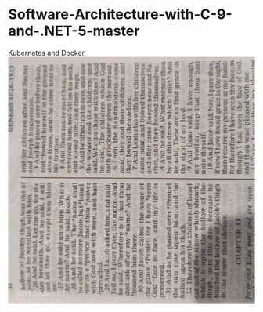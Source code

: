 # Software-Architecture-with-C-9-and-.NET-5-master
 Kubernetes and Docker
 ![Test Imag 8](https://github.com/mosesnova/Software-Architecture-with-C-9-and-.NET-5-master/blob/main/ge.jpg)
